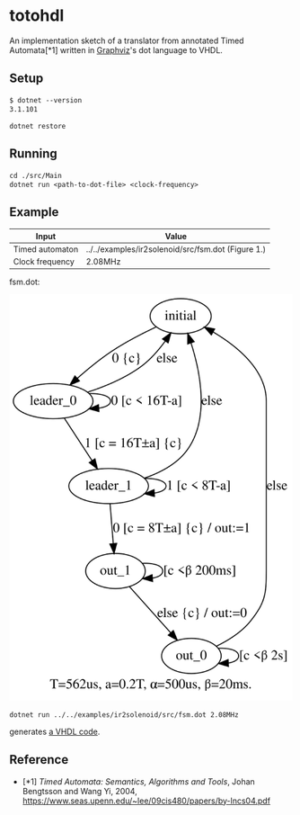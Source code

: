 # totohdl

An implementation sketch of a translator from annotated Timed Automata[*1] written in [Graphviz](https://graphviz.org/)'s dot language to VHDL.

## Setup

```
$ dotnet --version
3.1.101
```
```shell
dotnet restore
```

## Running

```shell
cd ./src/Main
dotnet run <path-to-dot-file> <clock-frequency>
```

## Example

Input | Value
---- | ----
Timed automaton | ../../examples/ir2solenoid/src/fsm.dot (Figure 1.)
Clock frequency | 2.08MHz

fsm.dot:

![](./examples/ir2solenoid/output/fsm.svg)

```shell
dotnet run ../../examples/ir2solenoid/src/fsm.dot 2.08MHz
```

generates [a VHDL code](./examples/ir2solenoid/output/clock2_08MHz.vhd).

## Reference

- [*1] *Timed Automata: Semantics, Algorithms and Tools*, Johan Bengtsson and Wang Yi, 2004, https://www.seas.upenn.edu/~lee/09cis480/papers/by-lncs04.pdf
